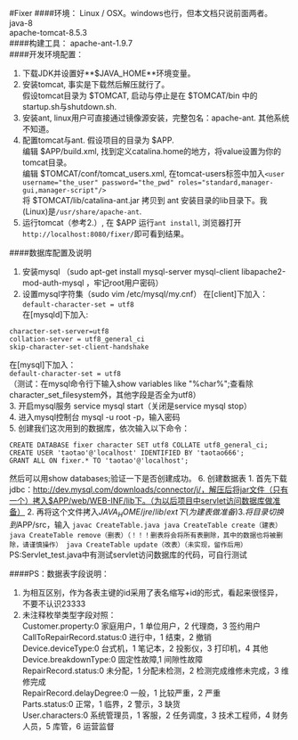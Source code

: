 #Fixer
####环境：
Linux / OSX。windows也行，但本文档只说前面两者。  
java-8  
apache-tomcat-8.5.3  
####构建工具：
apache-ant-1.9.7  
####开发环境配置：
1. 下载JDK并设置好**$JAVA_HOME**环境变量。  
2. 安装tomcat, 事实是下载然后解压就行了。  
假设tomcat目录为 $TOMCAT, 启动与停止是在 $TOMCAT/bin 中的startup.sh与shutdown.sh.  
3. 安装ant, linux用户可直接通过镜像源安装，完整包名：apache-ant. 其他系统不知道。  
4. 配置tomcat与ant. 假设项目的目录为 $APP.     
编辑 $APP/build.xml, 找到定义catalina.home的地方，将value设置为你的tomcat目录。  
编辑 $TOMCAT/conf/tomcat_users.xml, 在tomcat-users标签中加入```<user username="the_user" password="the_pwd" roles="standard,manager-gui,manager-script"/>```  
将 $TOMCAT/lib/catalina-ant.jar 拷贝到 ant 安装目录的lib目录下。我(Linux)是```/usr/share/apache-ant```.  
5. 运行tomcat（参考2.）, 在 $APP 运行```ant install```, 浏览器打开```http://localhost:8080/fixer/```即可看到结果。

####数据库配置及说明
1. 安装mysql （sudo apt-get install mysql-server mysql-client libapache2-mod-auth-mysql ，牢记root用户密码）
2. 设置mysql字符集（sudo vim /etc/mysql/my.cnf）
在[client]下加入：  
```default-character-set = utf8```  
在[mysqld]下加入:  
```
character-set-server=utf8  
collation-server = utf8_general_ci  
skip-character-set-client-handshake  
```
在[mysql]下加入：  
```default-character-set = utf8```  
（测试：在mysql命令行下输入show variables like "%char%";查看除character_set_filesystem外，其他字段是否全为utf8）  
3. 开启mysql服务 service mysql start（关闭是service mysql stop）  
4. 进入mysql控制台 mysql -u root -p，输入密码  
5. 创建我们这次用到的数据库，依次输入以下命令：  
```
CREATE DATABASE fixer character SET utf8 COLLATE utf8_general_ci; 
CREATE USER 'taotao'@'localhost' IDENTIFIED BY 'taotao666';
GRANT ALL ON fixer.* TO 'taotao'@'localhost';
```
然后可以用show databases;验证一下是否创建成功。
6. 创建数据表
	1. 首先下载jdbc：http://dev.mysql.com/downloads/connector/j/，解压后将jar文件（只有一个）拷入$APP/web/WEB-INF/lib下。（为以后项目中servlet访问数据库做准备）
	2. 再将这个文件拷入$JAVA_HOME/jre/lib/ext下(为建表做准备)
	3. 将目录切换到$APP/src，输入
		```
		javac CreateTable.java
		java CreateTable create（建表）
		java CreateTable remove（删表）（！！！删表将会将所有表删除，其中的数据也将被删除，请谨慎操作）
		java CreateTable update（改表）（未实现，留作后用）
		```
PS:Servlet_test.java中有测试servlet访问数据库的代码，可自行测试

####PS：数据表字段说明：
1. 为相互区别，作为各表主键的id采用了表名缩写+id的形式，看起来很怪异，不要不认识23333
2. 未注释枚举类型字段对照：  
Customer.property:0 家庭用户，1 单位用户，2 代理商，3 签约用户  
CallToRepairRecord.status:0 进行中，1 结束，2 撤销  
Device.deviceType:0 台式机，1 笔记本，2 投影仪，3 打印机，4 其他  
Device.breakdownType:0 固定性故障,1 间隙性故障  
RepairRecord.status:0 未分配，1 分配未检测，2 检测完成维修未完成，3 维修完成  
RepairRecord.delayDegree:0 一般，1 比较严重，2 严重  
Parts.status:0 正常，1 临界，2 警示，3 缺货  
User.characters:0 系统管理员，1 客服，2 任务调度，3 技术工程师，4 财务人员，5 库管，6 运营监督  









